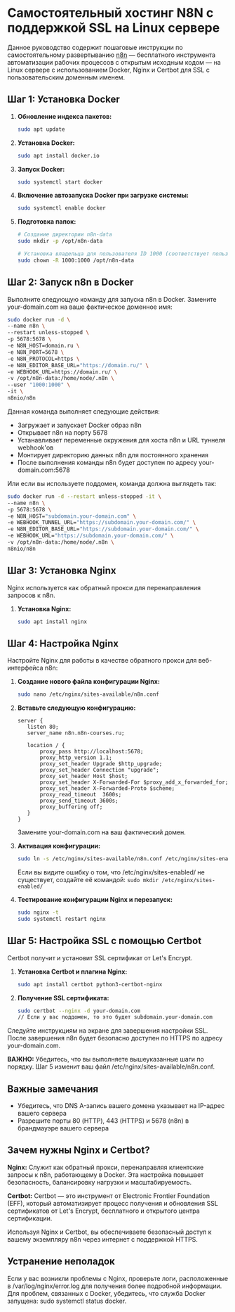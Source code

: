 # Самостоятельный хостинг N8N с поддержкой SSL на Linux сервере

Данное руководство содержит пошаговые инструкции по самостоятельному развертыванию [n8n](https://n8n.io) — бесплатного инструмента автоматизации рабочих процессов с открытым исходным кодом — на Linux сервере с использованием Docker, Nginx и Certbot для SSL с пользовательским доменным именем.

## Шаг 1: Установка Docker

1. **Обновление индекса пакетов:**
   ```bash
   sudo apt update
   ```

2. **Установка Docker:**
   ```bash
   sudo apt install docker.io
   ```

3. **Запуск Docker:**
   ```bash
   sudo systemctl start docker
   ```

4. **Включение автозапуска Docker при загрузке системы:**
   ```bash
   sudo systemctl enable docker
   ```

5. **Подготовка папок:**
   ```bash
   # Создание директории n8n-data
   sudo mkdir -p /opt/n8n-data

   # Установка владельца для пользователя ID 1000 (соответствует пользователю контейнера)
   sudo chown -R 1000:1000 /opt/n8n-data


## Шаг 2: Запуск n8n в Docker

Выполните следующую команду для запуска n8n в Docker. Замените your-domain.com на ваше фактическое доменное имя:

```bash
sudo docker run -d \
--name n8n \
--restart unless-stopped \
-p 5678:5678 \
-e N8N_HOST=domain.ru \
-e N8N_PORT=5678 \
-e N8N_PROTOCOL=https \
-e N8N_EDITOR_BASE_URL="https://domain.ru/" \
-e WEBHOOK_URL=https://domain.ru/ \
-v /opt/n8n-data:/home/node/.n8n \
--user "1000:1000" \
-it \
n8nio/n8n
```

Данная команда выполняет следующие действия:

- Загружает и запускает Docker образ n8n
- Открывает n8n на порту 5678
- Устанавливает переменные окружения для хоста n8n и URL туннеля webhook'ов
- Монтирует директорию данных n8n для постоянного хранения
- После выполнения команды n8n будет доступен по адресу your-domain.com:5678

Или если вы используете поддомен, команда должна выглядеть так:

```bash
sudo docker run -d --restart unless-stopped -it \
--name n8n \
-p 5678:5678 \
-e N8N_HOST="subdomain.your-domain.com" \
-e WEBHOOK_TUNNEL_URL="https://subdomain.your-domain.com/" \
-e N8N_EDITOR_BASE_URL="https://subdomain.your-domain.com/" \
-e WEBHOOK_URL="https://subdomain.your-domain.com/" \
-v /opt/n8n-data:/home/node/.n8n \
n8nio/n8n
```

## Шаг 3: Установка Nginx

Nginx используется как обратный прокси для перенаправления запросов к n8n.

1. **Установка Nginx:**
   ```bash
   sudo apt install nginx
   ```

## Шаг 4: Настройка Nginx

Настройте Nginx для работы в качестве обратного прокси для веб-интерфейса n8n:

1. **Создание нового файла конфигурации Nginx:**
   ```bash
   sudo nano /etc/nginx/sites-available/n8n.conf
   ```

2. **Вставьте следующую конфигурацию:**
   ```nginx
   server {
      listen 80;
      server_name n8n.n8n-courses.ru;
  
      location / {
          proxy_pass http://localhost:5678;
          proxy_http_version 1.1;
          proxy_set_header Upgrade $http_upgrade;
          proxy_set_header Connection "upgrade";
          proxy_set_header Host $host;
          proxy_set_header X-Forwarded-For $proxy_add_x_forwarded_for;
          proxy_set_header X-Forwarded-Proto $scheme;
          proxy_read_timeout  3600s;
          proxy_send_timeout 3600s;
          proxy_buffering off;
      }
   }
   ```
   Замените your-domain.com на ваш фактический домен.

3. **Активация конфигурации:**
   ```bash
   sudo ln -s /etc/nginx/sites-available/n8n.conf /etc/nginx/sites-enabled/
   ```

   Если вы видите ошибку о том, что /etc/nginx/sites-enabled/ не существует, создайте её командой: `sudo mkdir /etc/nginx/sites-enabled/`

4. **Тестирование конфигурации Nginx и перезапуск:**
   ```bash
   sudo nginx -t
   sudo systemctl restart nginx
   ```

## Шаг 5: Настройка SSL с помощью Certbot

Certbot получит и установит SSL сертификат от Let's Encrypt.

1. **Установка Certbot и плагина Nginx:**
   ```bash
   sudo apt install certbot python3-certbot-nginx
   ```

2. **Получение SSL сертификата:**
   ```bash
   sudo certbot --nginx -d your-domain.com
   // Если у вас поддомен, то это будет subdomain.your-domain.com
   ```

Следуйте инструкциям на экране для завершения настройки SSL.
После завершения n8n будет безопасно доступен по HTTPS по адресу your-domain.com.

**ВАЖНО:** Убедитесь, что вы выполняете вышеуказанные шаги по порядку. Шаг 5 изменит ваш файл /etc/nginx/sites-available/n8n.conf.

## Важные замечания

- Убедитесь, что DNS A-запись вашего домена указывает на IP-адрес вашего сервера
- Разрешите порты 80 (HTTP), 443 (HTTPS) и 5678 (n8n) в брандмауэре вашего сервера

## Зачем нужны Nginx и Certbot?

**Nginx:** Служит как обратный прокси, перенаправляя клиентские запросы к n8n, работающему в Docker. Эта настройка повышает безопасность, балансировку нагрузки и масштабируемость.

**Certbot:** Certbot — это инструмент от Electronic Frontier Foundation (EFF), который автоматизирует процесс получения и обновления SSL сертификатов от Let's Encrypt, бесплатного и открытого центра сертификации.

Используя Nginx и Certbot, вы обеспечиваете безопасный доступ к вашему экземпляру n8n через интернет с поддержкой HTTPS.

## Устранение неполадок

Если у вас возникли проблемы с Nginx, проверьте логи, расположенные в /var/log/nginx/error.log для получения более подробной информации.
Для проблем, связанных с Docker, убедитесь, что служба Docker запущена: sudo systemctl status docker.
